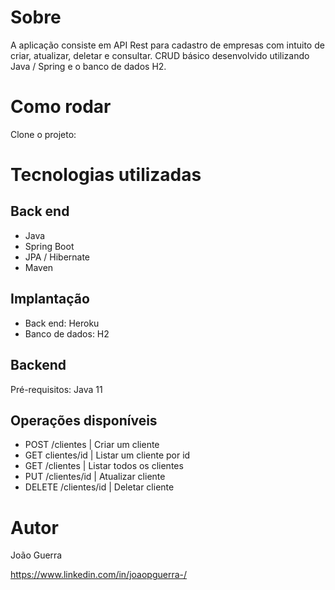 # Sobre 

A aplicação consiste em API Rest para cadastro de empresas com intuito de criar, atualizar, deletar e consultar.
CRUD básico desenvolvido utilizando Java / Spring e o banco de dados H2.

# Como rodar
Clone o projeto: 

# Tecnologias utilizadas
## Back end
- Java
- Spring Boot
- JPA / Hibernate
- Maven

## Implantação
- Back end: Heroku
- Banco de dados: H2

## Backend
Pré-requisitos: Java 11


## Operações disponíveis

- POST   /clientes |  Criar um cliente 
-  GET   clientes/id |  Listar um cliente por id 
-  GET   /clientes |  Listar todos os clientes 
-  PUT   /clientes/id |  Atualizar cliente 
-  DELETE   /clientes/id |  Deletar cliente 


# Autor

João Guerra

https://www.linkedin.com/in/joaopguerra-/

